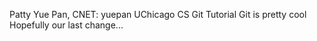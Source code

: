 Patty Yue Pan, CNET: yuepan
UChicago CS Git Tutorial
Git is pretty cool
Hopefully our last change...
